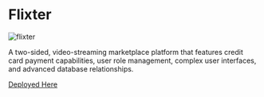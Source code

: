 # Flixter

![flixter](https://user-images.githubusercontent.com/25302190/38784176-6b290b7e-40cb-11e8-95e8-821206fc3ccd.png)

A two-sided, video-streaming marketplace platform that features credit card payment capabilities, user role management, complex user interfaces, and advanced database relationships.

[Deployed Here](https://flixter-jay-johnson.herokuapp.com/)
